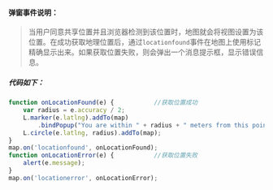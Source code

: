 #### 弹窗事件说明：

> 当用户同意共享位置并且浏览器检测到该位置时，地图就会将视图设置为该位置。在成功获取地理位置后，通过`locationfound`事件在地图上使用标记精确显示出来。如果获取位置失败，则会弹出一个消息提示框，显示错误信息。

##### 代码如下：


```javascript
function onLocationFound(e) {           //获取位置成功
    var radius = e.accuracy / 2;
    L.marker(e.latlng).addTo(map)
        .bindPopup("You are within " + radius + " meters from this point").openPopup();
    L.circle(e.latlng, radius).addTo(map);
}
map.on('locationfound', onLocationFound);
function onLocationError(e) {           //获取位置失败
    alert(e.message);
}
map.on('locationerror', onLocationError);
```

